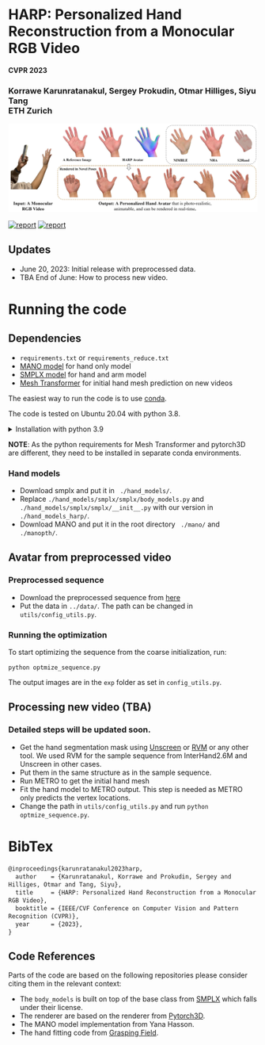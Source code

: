 

# HARP: Personalized Hand Reconstruction from a Monocular RGB Video
**CVPR 2023**

### Korrawe Karunratanakul, Sergey Prokudin, Otmar Hilliges, Siyu Tang <br/>  ETH Zurich

![harp_teaser](/assets/teaser.jpg "HARP teaser")

[![report](https://img.shields.io/badge/Project-Page-blue)](https://korrawe.github.io/harp-project/)
[![report](https://img.shields.io/badge/ArXiv-Paper-red)](https://arxiv.org/abs/2212.09530)

<!-- Video: [Youtube](http://www.youtube.com/watch?feature=player_embedded&v=QBiAN8Bobuc) <br/> -->

## Updates

- June 20, 2023: Initial release with preprocessed data.
- TBA End of June: How to process new video.

# Running the code
## Dependencies
- ```requirements.txt``` or ```requirements_reduce.txt```
- [MANO model](https://github.com/hassony2/manopth) for hand only model
- [SMPLX model](https://smpl-x.is.tue.mpg.de/) for hand and arm model
- [Mesh Transformer](https://github.com/microsoft/MeshTransformer) for initial hand mesh prediction on new videos

The easiest way to run the code is to use [conda](https://docs.conda.io/en/latest/miniconda.html).

The code is tested on Ubuntu 20.04 with python 3.8.

<details>
  <summary>Installation with python 3.9</summary>

  1. Create a conda env with python 3.9: <p>
      ```
      conda create -n harp python=3.9 && conda activate harp
      ```
  2. Install requirements for pytorch3d version 0.6.2: <p>
     ```
     conda install pytorch==1.11.0 torchvision==0.12.0 cudatoolkit=11.3 -c pytorch
     conda install -c fvcore -c iopath -c conda-forge fvcore iopath
     ```
  3. Install pytorch3d version 0.6.2: <p>
      ```
      conda install pytorch3d=0.6.2 -c pytorch3d
      ```
  4. Install other packages: <p>
     ```
     pip install -r requirements_reduce.txt
     ```

  For other version of python and pytorch, check a good summary from mJones00 [here](https://github.com/korrawe/harp/issues/2).
</details>

<b>NOTE</b>: As the python requirements for Mesh Transformer and pytorch3D are different, they need to be installed in separate conda environments.

### Hand models
- Download smplx and put it in ``` ./hand_models/```.
- Replace ```./hand_models/smplx/smplx/body_models.py``` and ```./hand_models/smplx/smplx/__init__.py``` with our version in ```./hand_models_harp/```.
- Download MANO and put it in the root directory ``` ./mano/``` and ``` ./manopth/```.


## Avatar from preprocessed video
<!-- ![vid](/assets/halo_hand.gif "HALO teaser") -->
### Preprocessed sequence
- Download the preprocessed sequence from [here](https://drive.google.com/file/d/1KLMvehpEAXR8lkjHHX4q4E6mgAHOTwM3/view?usp=sharing)
- Put the data in ```../data/```. The path can be changed in ```utils/config_utils.py```.

### Running the optimization
To start optimizing the sequence from the coarse initialization, run:
```
python optmize_sequence.py
```

The output images are in the ```exp``` folder as set in ```config_utils.py```. 

<!-- The provided sample sequence are   . -->


## Processing new video (TBA)
### Detailed steps will be updated soon.
- Get the hand segmentation mask using [Unscreen](https://www.unscreen.com/) or [RVM](https://peterl1n.github.io/RobustVideoMatting/) or any other tool. We used RVM for the sample sequence from InterHand2.6M and Unscreen in other cases.
- Put them in the same structure as in the sample sequence.
- Run METRO to get the initial hand mesh
- Fit the hand model to METRO output. This step is needed as METRO only predicts the vertex locations.
- Change the path in ```utils/config_utils.py``` and run ```python optmize_sequence.py```.

# BibTex
```
@inproceedings{karunratanakul2023harp,
  author    = {Karunratanakul, Korrawe and Prokudin, Sergey and Hilliges, Otmar and Tang, Siyu},
  title     = {HARP: Personalized Hand Reconstruction from a Monocular RGB Video},
  booktitle = {IEEE/CVF Conference on Computer Vision and Pattern Recognition (CVPR)},
  year      = {2023},
}
```


## Code References

Parts of the code are based on the following repositories please consider citing them in the relevant context:

- The ```body_models``` is built on top of the base class from [SMPLX](https://smpl-x.is.tue.mpg.de/) which falls under their license.
- The renderer are based on the renderer from [Pytorch3D](https://pytorch3d.org/).
- The MANO model implementation from Yana Hasson.
- The hand fitting code from [Grasping Field](https://github.com/korrawe/grasping_field).


<!-- # Acknowledgement

We  sincerely  acknowledge . -->


